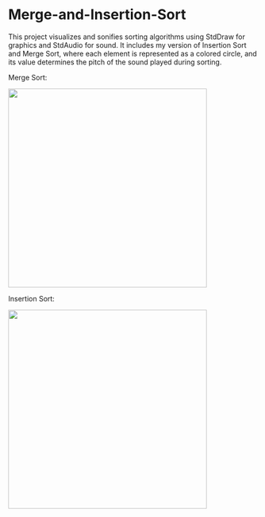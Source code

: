 # Merge-and-Insertion-Sort
This project visualizes and sonifies sorting algorithms using StdDraw for graphics and StdAudio for sound. It includes my version of Insertion Sort and Merge Sort, where each element is represented as a colored circle, and its value determines the pitch of the sound played during sorting.

Merge Sort:

<img width = "400" src = https://github.com/user-attachments/assets/4137fa9b-e8c4-40ca-a8ca-ed6c7f5a6194>

Insertion Sort:

<img width = "400" src = https://github.com/user-attachments/assets/10ce0ab4-6cd4-4dcf-b006-d24fe424ba5e>

